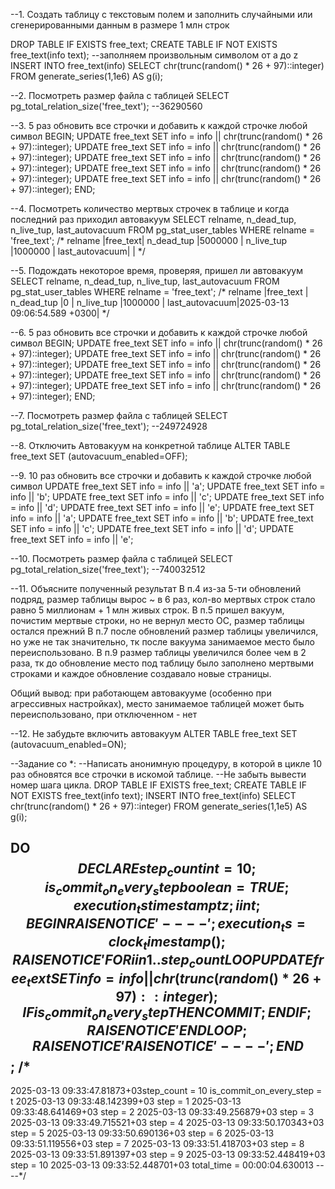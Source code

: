 --1. Создать таблицу с текстовым полем и заполнить случайными или сгенерированными данным в размере 1 млн строк

DROP TABLE IF EXISTS free_text;
CREATE TABLE IF NOT EXISTS free_text(info text); 
--заполняем произвольным символом от a до z
INSERT INTO free_text(info) 
SELECT 
  chr(trunc(random() * 26 + 97)::integer) 
FROM 
  generate_series(1,1e6) AS g(i);


--2. Посмотреть размер файла с таблицей
SELECT pg_total_relation_size('free_text');
--36290560



--3. 5 раз обновить все строчки и добавить к каждой строчке любой символ
BEGIN;
UPDATE free_text SET info = info || chr(trunc(random() * 26 + 97)::integer);
UPDATE free_text SET info = info || chr(trunc(random() * 26 + 97)::integer);
UPDATE free_text SET info = info || chr(trunc(random() * 26 + 97)::integer);
UPDATE free_text SET info = info || chr(trunc(random() * 26 + 97)::integer);
UPDATE free_text SET info = info || chr(trunc(random() * 26 + 97)::integer);
END;

--4. Посмотреть количество мертвых строчек в таблице и когда последний раз приходил автовакуум
SELECT relname, n_dead_tup, n_live_tup, last_autovacuum FROM pg_stat_user_tables WHERE relname = 'free_text';
/*
relname        |free_text|
n_dead_tup     |5000000  |
n_live_tup     |1000000  |
last_autovacuum|         |
*/

--5. Подождать некоторое время, проверяя, пришел ли автовакуум
SELECT relname, n_dead_tup, n_live_tup, last_autovacuum FROM pg_stat_user_tables WHERE relname = 'free_text';
/*
relname        |free_text                    |
n_dead_tup     |0                            |
n_live_tup     |1000000                      |
last_autovacuum|2025-03-13 09:06:54.589 +0300|
*/

--6. 5 раз обновить все строчки и добавить к каждой строчке любой символ
BEGIN;
UPDATE free_text SET info = info || chr(trunc(random() * 26 + 97)::integer);
UPDATE free_text SET info = info || chr(trunc(random() * 26 + 97)::integer);
UPDATE free_text SET info = info || chr(trunc(random() * 26 + 97)::integer);
UPDATE free_text SET info = info || chr(trunc(random() * 26 + 97)::integer);
UPDATE free_text SET info = info || chr(trunc(random() * 26 + 97)::integer);
END;

--7. Посмотреть размер файла с таблицей
SELECT pg_total_relation_size('free_text');
--249724928

--8. Отключить Автовакуум на конкретной таблице
ALTER TABLE free_text SET (autovacuum_enabled=OFF);


--9. 10 раз обновить все строчки и добавить к каждой строчке любой символ
UPDATE free_text SET info = info || 'a';
UPDATE free_text SET info = info || 'b';
UPDATE free_text SET info = info || 'c';
UPDATE free_text SET info = info || 'd';
UPDATE free_text SET info = info || 'e';
UPDATE free_text SET info = info || 'a';
UPDATE free_text SET info = info || 'b';
UPDATE free_text SET info = info || 'c';
UPDATE free_text SET info = info || 'd';
UPDATE free_text SET info = info || 'e';

--10. Посмотреть размер файла с таблицей
SELECT pg_total_relation_size('free_text');
--740032512


--11. Объясните полученный результат
В п.4 из-за 5-ти обновлений подряд, размер таблицы вырос ~ в 6 раз, кол-во мертвых строк стало равно 5 миллионам + 1 млн живых строк.
В п.5 пришел вакуум, почистим мертвые строки, но не вернул место ОС, размер таблицы остался прежний
В п.7 после обновлений размер таблицы увеличился, но уже не так значительно, тк после вакуума занимаемое место было переиспользовано.
В п.9 размер таблицы увеличился более чем в 2 раза, тк до обновление место под таблицу было заполнено мертвыми строками и 
каждое обновление создавало новые страницы. 

Общий вывод: при работающем автовакууме (особенно при агрессивных настройках), место занимаемое таблицей может быть переиспользовано, при отключенном - нет

--12. Не забудьте включить автовакуум
ALTER TABLE free_text SET (autovacuum_enabled=ON);


--Задание со *:
--Написать анонимную процедуру, в которой в цикле 10 раз обновятся все строчки в искомой таблице. 
--Не забыть вывести номер шага цикла.
DROP TABLE IF EXISTS free_text;
CREATE TABLE IF NOT EXISTS free_text(info text); 
INSERT INTO free_text(info) SELECT chr(trunc(random() * 26 + 97)::integer) FROM generate_series(1,1e5) AS g(i);

DO 
$$
DECLARE 
	step_count int = 10; 
	is_commit_on_every_step boolean = TRUE;
	execution_ts timestamptz;
	i int;
BEGIN 
	RAISE NOTICE '----';
	execution_ts = clock_timestamp();
	RAISE NOTICE '%step_count = % is_commit_on_every_step = %',execution_ts, step_count, is_commit_on_every_step;
	FOR i in 1..step_count LOOP
		UPDATE free_text 
		SET info = info || chr(trunc(random() * 26 + 97)::integer);
	 	IF is_commit_on_every_step THEN
	 		COMMIT;
	 	END IF;
	 	RAISE NOTICE '% step = %',clock_timestamp(), i;
	END LOOP;
	RAISE NOTICE '% total_time = %',clock_timestamp(),clock_timestamp() - execution_ts;	
    RAISE NOTICE '----';
END $$;
/*
----
2025-03-13 09:33:47.81873+03step_count = 10 is_commit_on_every_step = t
2025-03-13 09:33:48.142399+03 step = 1
2025-03-13 09:33:48.641469+03 step = 2
2025-03-13 09:33:49.256879+03 step = 3
2025-03-13 09:33:49.715521+03 step = 4
2025-03-13 09:33:50.170343+03 step = 5
2025-03-13 09:33:50.690136+03 step = 6
2025-03-13 09:33:51.119556+03 step = 7
2025-03-13 09:33:51.418703+03 step = 8
2025-03-13 09:33:51.891397+03 step = 9
2025-03-13 09:33:52.448419+03 step = 10
2025-03-13 09:33:52.448701+03 total_time = 00:00:04.630013
----*/

